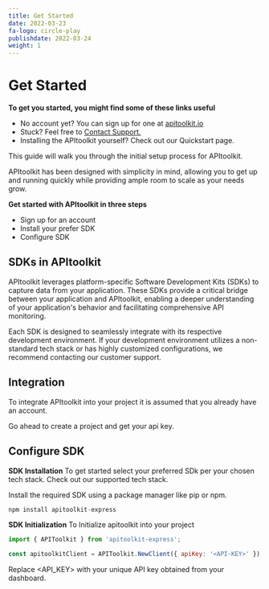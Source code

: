 ```yaml
---
title: Get Started
date: 2022-03-23
fa-logo: circle-play 
publishdate: 2022-03-24
weight: 1
---
```


# Get Started

**To get you started, you might find some of these links useful** 
* No account yet? You can sign up for one at [apitoolkit.io](https://apitoolkit.io/)
* Stuck? Feel free to [Contact Support.](hello@apitoolkit.io)
* Installing the APItoolkit yourself? Check out our Quickstart page.  

This guide will walk you through the initial setup process for APItoolkit.  

APItoolkit has been designed with simplicity in mind, allowing you to get up and running quickly while providing ample room to scale as your needs grow.

**Get started with APItoolkit in three steps**
* Sign up for an account
* Install your prefer SDK
* Configure SDK

## SDKs in APItoolkit
APItoolkit leverages platform-specific Software Development Kits (SDKs) to capture data from your application. These SDKs provide a critical bridge between your application and APItoolkit, enabling a deeper understanding of your application's behavior and facilitating comprehensive API monitoring.

Each SDK is designed to seamlessly integrate with its respective development environment. If your development environment utilizes a non-standard tech stack or has highly customized configurations, we recommend contacting our customer support.

## Integration
To integrate APItoolkit into your project it is assumed that you already have an account. 

Go ahead to create a project and get your api key. 
## Configure SDK
**SDK Installation**
To get started select your preferred SDk per your chosen tech stack. Check out our supported tech stack.

Install the required SDK using a package manager like pip or npm.
```js
npm install apitoolkit-express
```
**SDK Initialization**
To Initialize apitoolkit into your project
```js
import { APIToolkit } from 'apitoolkit-express';

const apitoolkitClient = APIToolkit.NewClient({ apiKey: '<API-KEY>' });
```
Replace <API_KEY> with your unique API key obtained from your dashboard.


